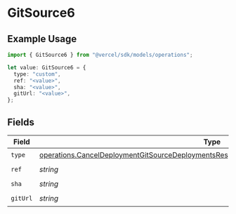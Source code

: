# GitSource6

## Example Usage

```typescript
import { GitSource6 } from "@vercel/sdk/models/operations";

let value: GitSource6 = {
  type: "custom",
  ref: "<value>",
  sha: "<value>",
  gitUrl: "<value>",
};
```

## Fields

| Field                                                                                                                                                                                                  | Type                                                                                                                                                                                                   | Required                                                                                                                                                                                               | Description                                                                                                                                                                                            |
| ------------------------------------------------------------------------------------------------------------------------------------------------------------------------------------------------------ | ------------------------------------------------------------------------------------------------------------------------------------------------------------------------------------------------------ | ------------------------------------------------------------------------------------------------------------------------------------------------------------------------------------------------------ | ------------------------------------------------------------------------------------------------------------------------------------------------------------------------------------------------------ |
| `type`                                                                                                                                                                                                 | [operations.CancelDeploymentGitSourceDeploymentsResponse200ApplicationJSONResponseBodyType](../../models/operations/canceldeploymentgitsourcedeploymentsresponse200applicationjsonresponsebodytype.md) | :heavy_check_mark:                                                                                                                                                                                     | N/A                                                                                                                                                                                                    |
| `ref`                                                                                                                                                                                                  | *string*                                                                                                                                                                                               | :heavy_check_mark:                                                                                                                                                                                     | N/A                                                                                                                                                                                                    |
| `sha`                                                                                                                                                                                                  | *string*                                                                                                                                                                                               | :heavy_check_mark:                                                                                                                                                                                     | N/A                                                                                                                                                                                                    |
| `gitUrl`                                                                                                                                                                                               | *string*                                                                                                                                                                                               | :heavy_check_mark:                                                                                                                                                                                     | N/A                                                                                                                                                                                                    |